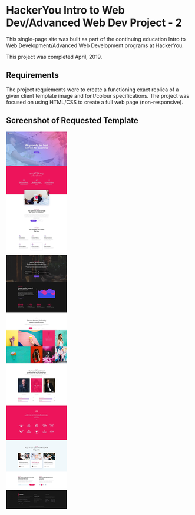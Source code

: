 # HackerYou Intro to Web Dev/Advanced Web Dev Project - 2

This single-page site was built as part of the continuing education Intro to Web Development/Advanced Web Development programs at HackerYou. 

This project was completed April, 2019.

## Requirements
The project requiements were to create a functioning exact replica of a given client template image and font/colour specifications. The project was focused on using HTML/CSS to create a full web page (non-responsive).

## Screenshot of Requested Template
!["Generic business page"](./home-page.jpg)